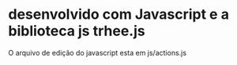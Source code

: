 # desenvolvido com Javascript e a biblioteca js trhee.js
O arquivo de edição do javascript esta em js/actions.js

